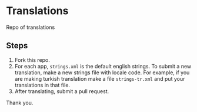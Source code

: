 # Translations
Repo of translations

## Steps
1. Fork this repo.
2. For each app, `strings.xml` is the default english strings. To submit a new translation, make a new strings file with locale code. For example, if you are making turkish translation make a file `strings-tr.xml` and put your translations in that file.
3. After translating, submit a pull request.

Thank you.
